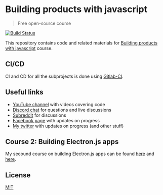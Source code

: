 # Building products with javascript

> Free open-source course

[![Build Status](https://gitlab.com/yamalight/building-products-with-js/badges/master/build.svg)](https://gitlab.com/yamalight/building-products-with-js/pipelines)

This repository contains code and related materials for [Building products with javascript](https://www.youtube.com/playlist?list=PL_gX69xPLi-ljVdNhspjZUlPmBNjRgD2X) course.

## CI/CD

CI and CD for all the subprojects is done using [Gitlab-CI](https://gitlab.com/yamalight/building-products-with-js).

## Useful links

- [YouTube channel](https://www.youtube.com/c/TimErmilov) with videos covering code
- [Discord chat](https://discord.gg/hnKCXqQ) for questions and live discussions
- [Subreddit](https://www.reddit.com/r/BuildingWithJS/) for discussions
- [Facebook page](https://www.facebook.com/buildingproductswithjs/) with updates on progress
- [My twitter](https://twitter.com/yamalight) with updates on progress (and other stuff)

## Course 2: Building Electron.js apps

My secound course on building Electron.js apps can be found [here](https://github.com/yamalight/bpjs-electron) and [here](https://www.youtube.com/playlist?list=PL_gX69xPLi-lBH8I52J-3nEhEQD6_nDs6).

## License

[MIT](https://opensource.org/licenses/mit-license)
